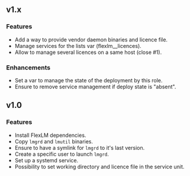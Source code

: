
## v1.x

### Features
* Add a way to provide vendor daemon binaries and licence file.
* Manage services for the lists var (flexlm__licences).
* Allow to manage several licences on a same host (close #1).

### Enhancements
* Set a var to manage the state of the deployment by this role.
* Ensure to remove service management if deploy state is "absent".

## v1.0

### Features
* Install FlexLM dependencies.
* Copy `lmgrd` and `lmutil` binaries.
* Ensure to have a symlink for `lmgrd` to it's last version.
* Create a specific user to launch `lmgrd`.
* Set up a systemd service.
* Possibility to set working directory and licence file in the service unit.
